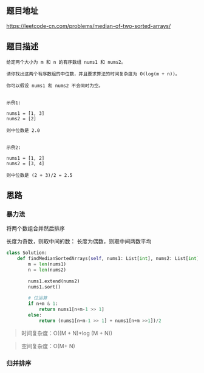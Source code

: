 ## 题目地址

https://leetcode-cn.com/problems/median-of-two-sorted-arrays/

## 题目描述

```
给定两个大小为 m 和 n 的有序数组 nums1 和 nums2。

请你找出这两个有序数组的中位数，并且要求算法的时间复杂度为 O(log(m + n))。

你可以假设 nums1 和 nums2 不会同时为空。


示例1:

nums1 = [1, 3]
nums2 = [2]

则中位数是 2.0


示例2:

nums1 = [1, 2]
nums2 = [3, 4]

则中位数是 (2 + 3)/2 = 2.5
```

## 思路

### 暴力法

将两个数组合并然后排序

长度为奇数，则取中间的数： 长度为偶数，则取中间两数平均

```python
class Solution:
    def findMedianSortedArrays(self, nums1: List[int], nums2: List[int]) -> float:
        m = len(nums1)
        n = len(nums2)
        
        nums1.extend(nums2)
        nums1.sort()
        
        # 位运算
        if n+m & 1:
            return nums1[n+m-1 >> 1]
        else:
            return (nums1[n+m-1 >> 1] + nums1[n+m >>1])/2
```

> 时间复杂度：O((M + N)*log (M + N))

> 空间复杂度：O(M+ N)

### 归并排序
